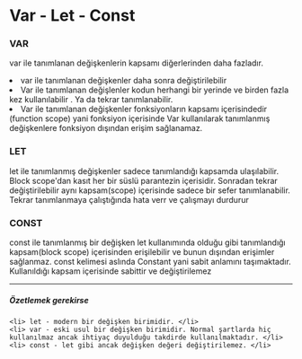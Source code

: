 # Var - Let - Const

<h3> VAR </h3>

<p> var ile tanımlanan değişkenlerin kapsamı diğerlerinden daha fazladır. </p>
    <li> var ile tanımlanan değişkenler daha sonra değiştirilebilir </li>
    <li> Var ile tanımlanan değişlenler kodun herhangi bir yerinde ve birden fazla kez kullanılabilir . Ya da tekrar tanımlanabilir. </li>
    <li> Var ile tanımlanan değişkenler fonksiyonların kapsamı içerisindedir (function scope) yani fonksiyon içerisinde Var kullanılarak tanımlanmış değişkenlere fonksiyon dışından erişim sağlanamaz. </li>


<h3> LET </h3>

<p> let ile tanımlanmış değişkenler sadece tanımlandığı kapsamda ulaşılabilir. Block scope'dan kasıt her bir süslü parantezin içerisidir. Sonradan tekrar değiştirilebilir aynı kapsam(scope) içerisinde sadece bir sefer tanımlanabilir. Tekrar tanımlanmaya çalıştığında hata verr ve çalışmayı durdurur</p>

<h3> CONST </h3>

<p> const ile tanımlanmış bir değişken let kullanımında olduğu gibi tanımlandığı kapsam(block scope) içerisinden erişilebilir ve bunun dışından erişimler sağlanmaz. const kelimesi aslında Constant yani sabit anlamını taşımaktadır. Kullanıldığı kapsam içerisinde sabittir ve değiştirilemez </p>

<hr>

<h5> Özetlemek gerekirse </h5>

    <li> let - modern bir değişken birimidir. </li>
    <li> var - eski usul bir değişken birimidir. Normal şartlarda hiç kullanılmaz ancak ihtiyaç duyulduğu takdirde kullanılmaktadır. </li>
    <li> const - let gibi ancak değişken değeri değiştirilemez. </li>